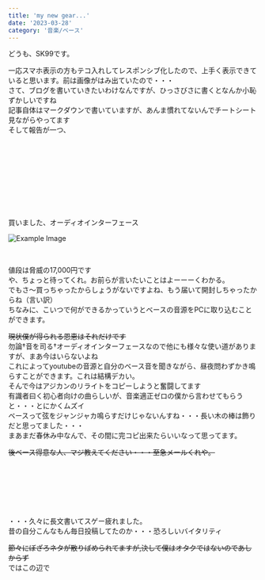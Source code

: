 ```yaml
---
title: 'my new gear...'
date: '2023-03-28'
category: '音楽/ベース'
---
```

どうも、SK99です。

一応スマホ表示の方もテコ入れしてレスポンシブ化したので、上手く表示できていると思います。前は画像がはみ出ていたので・・・
<br/>
さて、ブログを書いていきたいわけなんですが、ひっさびさに書くとなんか小恥ずかしいですね
<br/>
記事自体はマークダウンで書いていますが、あんま慣れてないんでチートシート見ながらやってます
<br/>
そして報告が一つ、
<br/>
<br/>
<br/>
<br/>
<br/>
<br/>
<br/>
<br/>
<br/>
<br/>

買いました、オーディオインターフェース


![Example Image](/images/interface.png)

<br/>


値段は脅威の17,000円です
<br/>
や、ちょっと待ってくれ。お前らが言いたいことはよーーーくわかる。
<br/>
でもさ～買っちゃったからしょうがないですよね、もう届いて開封しちゃったからね（言い訳）
<br/>
ちなみに、こいつで何ができるかっていうとベースの音源をPCに取り込むことができます。

~~現状僕が得られる恩恵はそれだけです~~
<br/>
勿論†音を司る†オーディオインターフェースなので他にも様々な使い道がありますが、まあ今はいらないよね
<br/>
これによってyoutubeの音源と自分のベース音を聞きながら、昼夜問わずかき鳴らすことができます。これは結構デカい。
<br/>
そんで今はアジカンのリライトをコピーしようと奮闘してます
<br/>
有識者曰く初心者向けの曲らしいが、音楽適正ゼロの僕から言わせてもらうと・・・とにかくムズイ
<br/>
ベースって弦をジャンジャカ鳴らすだけじゃないんすね・・・長い木の棒は飾りだと思ってました・・・
<br/>
まあまだ春休み中なんで、その間に完コピ出来たらいいなって思ってます。
<br/>

~~後ベース得意な人、マジ教えてください・・・至急メールくれや。~~
<br/>
<br/>
<br/>
<br/>
<br/>
<br/>
<br/>
<br/>
・・・久々に長文書いてスゲー疲れました。
<br/>
昔の自分こんなもん毎日投稿してたのか・・・恐ろしいバイタリティ
<br/>

~~節々にぼざろネタが散りばめられてますが,決して僕はオタクではないのであしからず~~
<br/>
ではこの辺で
<br/>
<br/>
<br/>
<br/>